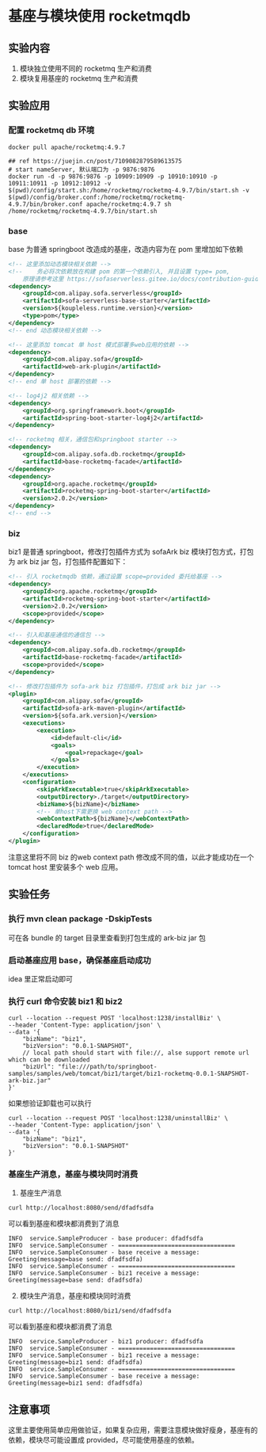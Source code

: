 # 基座与模块使用 rocketmqdb

## 实验内容
1. 模块独立使用不同的 rocketmq 生产和消费
2. 模块复用基座的 rocketmq 生产和消费

## 实验应用
### 配置 rocketmq db 环境

```shell
docker pull apache/rocketmq:4.9.7
```

```shell
## ref https://juejin.cn/post/7109082879589613575
# start nameServer, 默认端口为 -p 9876:9876
docker run -d -p 9876:9876 -p 10909:10909 -p 10910:10910 -p 10911:10911 -p 10912:10912 -v $(pwd)/config/start.sh:/home/rocketmq/rocketmq-4.9.7/bin/start.sh -v $(pwd)/config/broker.conf:/home/rocketmq/rocketmq-4.9.7/bin/broker.conf apache/rocketmq:4.9.7 sh /home/rocketmq/rocketmq-4.9.7/bin/start.sh
```

### base
base 为普通 springboot 改造成的基座，改造内容为在 pom 里增加如下依赖
```xml
<!-- 这里添加动态模块相关依赖 -->
<!--    务必将次依赖放在构建 pom 的第一个依赖引入, 并且设置 type= pom, 
    原理请参考这里 https://sofaserverless.gitee.io/docs/contribution-guidelines/runtime/multi-app-padater/ -->
<dependency>
    <groupId>com.alipay.sofa.serverless</groupId>
    <artifactId>sofa-serverless-base-starter</artifactId>
    <version>${koupleless.runtime.version}</version>
    <type>pom</type>
</dependency>
<!-- end 动态模块相关依赖 -->

<!-- 这里添加 tomcat 单 host 模式部署多web应用的依赖 -->
<dependency>
    <groupId>com.alipay.sofa</groupId>
    <artifactId>web-ark-plugin</artifactId>
</dependency>
<!-- end 单 host 部署的依赖 -->

<!-- log4j2 相关依赖 -->
<dependency>
    <groupId>org.springframework.boot</groupId>
    <artifactId>spring-boot-starter-log4j2</artifactId>
</dependency>

<!-- rocketmq 相关，通信包和springboot starter -->
<dependency>
    <groupId>com.alipay.sofa.db.rocketmq</groupId>
    <artifactId>base-rocketmq-facade</artifactId>
</dependency>
<dependency>
    <groupId>org.apache.rocketmq</groupId>
    <artifactId>rocketmq-spring-boot-starter</artifactId>
    <version>2.0.2</version>
</dependency>
<!-- end -->
```

### biz
biz1 是普通 springboot，修改打包插件方式为 sofaArk biz 模块打包方式，打包为 ark biz jar 包，打包插件配置如下：
```xml
<!-- 引入 rocketmqdb 依赖，通过设置 scope=provided 委托给基座 -->
<dependency>
    <groupId>org.apache.rocketmq</groupId>
    <artifactId>rocketmq-spring-boot-starter</artifactId>
    <version>2.0.2</version>
    <scope>provided</scope>
</dependency>

<!-- 引入和基座通信的通信包 -->
<dependency>
    <groupId>com.alipay.sofa.db.rocketmq</groupId>
    <artifactId>base-rocketmq-facade</artifactId>
    <scope>provided</scope>
</dependency>

<!-- 修改打包插件为 sofa-ark biz 打包插件，打包成 ark biz jar -->
<plugin>
    <groupId>com.alipay.sofa</groupId>
    <artifactId>sofa-ark-maven-plugin</artifactId>
    <version>${sofa.ark.version}</version>
    <executions>
        <execution>
            <id>default-cli</id>
            <goals>
                <goal>repackage</goal>
            </goals>
        </execution>
    </executions>
    <configuration>
        <skipArkExecutable>true</skipArkExecutable>
        <outputDirectory>./target</outputDirectory>
        <bizName>${bizName}</bizName>
        <!-- 单host下需更换 web context path -->
        <webContextPath>${bizName}</webContextPath>
        <declaredMode>true</declaredMode>
    </configuration>
</plugin>
```
注意这里将不同 biz 的web context path 修改成不同的值，以此才能成功在一个 tomcat host 里安装多个 web 应用。



## 实验任务
### 执行 mvn clean package -DskipTests
可在各 bundle 的 target 目录里查看到打包生成的 ark-biz jar 包
### 启动基座应用 base，确保基座启动成功
idea 里正常启动即可
### 执行 curl 命令安装 biz1 和 biz2
```shell
curl --location --request POST 'localhost:1238/installBiz' \
--header 'Content-Type: application/json' \
--data '{
    "bizName": "biz1",
    "bizVersion": "0.0.1-SNAPSHOT",
    // local path should start with file://, alse support remote url which can be downloaded
    "bizUrl": "file:///path/to/springboot-samples/samples/web/tomcat/biz1/target/biz1-rocketmq-0.0.1-SNAPSHOT-ark-biz.jar"
}'
```

如果想验证卸载也可以执行
```shell
curl --location --request POST 'localhost:1238/uninstallBiz' \
--header 'Content-Type: application/json' \
--data '{
    "bizName": "biz1",
    "bizVersion": "0.0.1-SNAPSHOT"
}'
```
### 基座生产消息，基座与模块同时消费
1. 基座生产消息
```shell
curl http://localhost:8080/send/dfadfsdfa
```

可以看到基座和模块都消费到了消息
```text
INFO  service.SampleProducer - base producer: dfadfsdfa
INFO  service.SampleConsumer - =================================
INFO  service.SampleConsumer - base receive a message: Greeting(message=base send: dfadfsdfa)
INFO  service.SampleConsumer - =================================
INFO  service.SampleConsumer - biz1 receive a message: Greeting(message=base send: dfadfsdfa)
```

2. 模块生产消息，基座和模块同时消费
```shell
curl http://localhost:8080/biz1/send/dfadfsdfa
```
可以看到基座和模块都消费了消息

```text
INFO  service.SampleProducer - biz1 producer: dfadfsdfa
INFO  service.SampleConsumer - =================================
INFO  service.SampleConsumer - biz1 receive a message: Greeting(message=biz1 send: dfadfsdfa)
INFO  service.SampleConsumer - =================================
INFO  service.SampleConsumer - base receive a message: Greeting(message=biz1 send: dfadfsdfa)
```

## 注意事项
这里主要使用简单应用做验证，如果复杂应用，需要注意模块做好瘦身，基座有的依赖，模块尽可能设置成 provided，尽可能使用基座的依赖。
